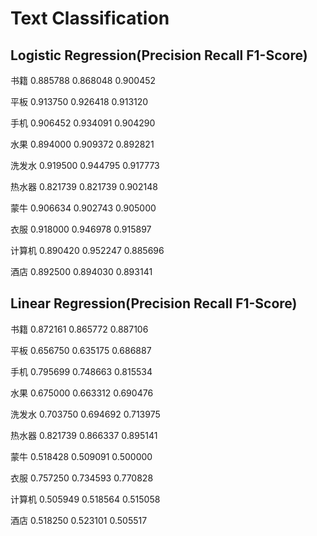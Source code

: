 # Text Classification





## Logistic Regression(Precision Recall F1-Score)
书籍		0.885788	0.868048	0.900452

平板		0.913750	0.926418	0.913120

手机		0.906452	0.934091	0.904290

水果		0.894000	0.909372	0.892821

洗发水		0.919500	0.944795	0.917773

热水器		0.821739	0.821739	0.902148

蒙牛		0.906634	0.902743	0.905000

衣服		0.918000	0.946978	0.915897

计算机		0.890420	0.952247	0.885696

酒店		0.892500	0.894030	0.893141







## Linear Regression(Precision Recall F1-Score)
书籍		0.872161	0.865772	0.887106

平板		0.656750	0.635175	0.686887

手机		0.795699	0.748663	0.815534

水果		0.675000	0.663312	0.690476

洗发水		0.703750	0.694692	0.713975

热水器		0.821739	0.866337	0.895141

蒙牛		0.518428	0.509091	0.500000

衣服		0.757250	0.734593	0.770828

计算机		0.505949	0.518564	0.515058

酒店		0.518250	0.523101	0.505517